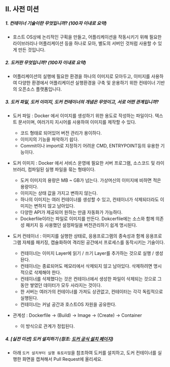 ## II. 사전 미션
##### 1. 컨테이너 기술이란 무엇입니까? (100자 이내로 요약)
- 호스트 OS상에 논리적인 구획을 만들고, 어플리케이션을 작동시키기 위해 필요한 라이브러리나 어플리케이션 등을 하나로 모아, 별도의 서버인 것처럼 사용할 수 있게 만든 것입니다.

##### 2. 도커란 무엇입니까? (100자 이내로 요약)
- 어플리케이션의 실행에 필요한 환경을 하나의 이미지로 모아두고, 이미지를 사용하여 다양한 환경에서 어플리케이션 실행환경을 구축 및 운용하기 위한 컨테이너 기반의 오픈소스 플랫폼입니다. 

##### 3. 도커 파일, 도커 이미지, 도커 컨테이너의 개념은 무엇이고, 서로 어떤 관계입니까?
- 도커 파일 : Docker 에서 이미지를 생성하기 위한 용도로 작성하는 파일이다. 텍스트 문서이며, 여러가지 지시어를 사용하여 이미지를 제작할 수 있다.
  - 코드 형태로 되어있어 버전 관리가 용이하다.
  - 이미지의 기능을 파악하기 쉽다.
  - Commit이나 import로 지정하기 어려운 CMD, ENTRYPOINT등의 유용한 기능이다.

- 도커 이미지 : Docker 에서 서비스 운영에 필요한 서버 프로그램, 소스코드 및 라이브러리, 컴파일된 실행 파일을 묶는 형태이다.
  - 도커 이미지의 용량은 MB ~ GB가 넘는다. 가상머신의 이미지에 비하면 적은 용량이다.
  - 이미지는 상태 값을 가지고 변하지 않는다.
  - 하나의 이미지는 여러 컨테이너를 생성할 수 있고, 컨테이너가 삭제되더라도 이미지는 변하지 않고 남아있다.
  - 다양한 API가 제공되어 원하는 만큼 자동화가 가능하다.
  - Dockerfile이라는 파일로 이미지를 만든다. Dokcerfile에는 소스와 함께 의존성 패키지 등 사용했던 설정파일을 버전관리하기 쉽게 명시된다.

- 도커 컨테이너 : 이미지를 실행한 상태로, 응용프로그램의 종속성과 함께 응용프로그램 자체를 패키징, 캡슐화하여 격리된 공간에서 프로세스를 동작시키는 기술이다.
  - 컨테이너는 이미지 Layer에 읽기 / 쓰기 Layer를 추가하는 것으로 실행 / 생성돤다.
  - 컨테이너는 종료되어도 메모리에서 삭제되지 않고 남아있다. 삭제하려면 명시적으로 삭제해야 한다.
  - 컨테이너를 삭제했다는 것은 컨테이너에서 생성한 파일이 삭제되는 것으로 그동안 쌓였던 데이터가 모두 사라지는 것이다.
  - 한 서버는 여러가의 컨테이너를 가져도 상관없고, 컨테이터는 각각 독립적으로 실행된다.
  - 컨테이너는 커널 공간과 호스트OS 자원을 공유한다.

- 관계성 : Dockerfile -> (Build) -> Image -> (Create) -> Container
  - 이 방식으로 관계가 정립된다.

##### 4. [실전 미션] 도커 설치하기 (참조: [도커 공식 설치 페이지](https://docs.docker.com/engine/install/))
- 아래 `도커 설치부터 실행 튜토리얼`을 참조하여 도커를 설치하고, 도커 컨테이너를 실행한 화면을 캡쳐해서 Pull Request에 올리세요.
